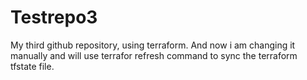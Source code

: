 # Testrepo3
My third github repository, using terraform.
And now i am changing it manually and will use terrafor refresh command to sync the terraform tfstate file.
